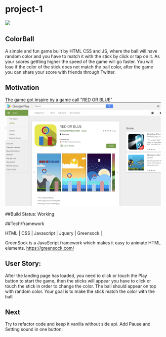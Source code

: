 # project-1
![](img/landingpage.png)
## ColorBall

A simple and fun game built by HTML CSS and JS, where the ball will have random color and you have to match it with the stick by click or tap on it. As your scores gettting higher the speed of the game will go faster. You will lose if the color of the stick does not match the ball color, after the game you can share your score with friends through Twitter. 

## Motivation

The game got inspire by a game call "RED OR BLUE" 
![Image of RED OR BLUE](img/Preference.png)

##Build Status: Working

##Tech/framework

HTML |  CSS | Javascript | Jquery | Greensock |

GreenSock is a JavaScript framework which makes it easy to animate HTML elements. https://greensock.com/

## User Story:

After the landing page has loaded, you need to click or touch the Play button to start the game, then the sticks will appear you have to click or touch the stick in order to change the color. The ball should appear on top with random color. Your goal is to make the stick match the color with the ball.

## Next 

Try to refactor code and keep it vanilla without side api.
Add Pause and Setting sound in one button;

